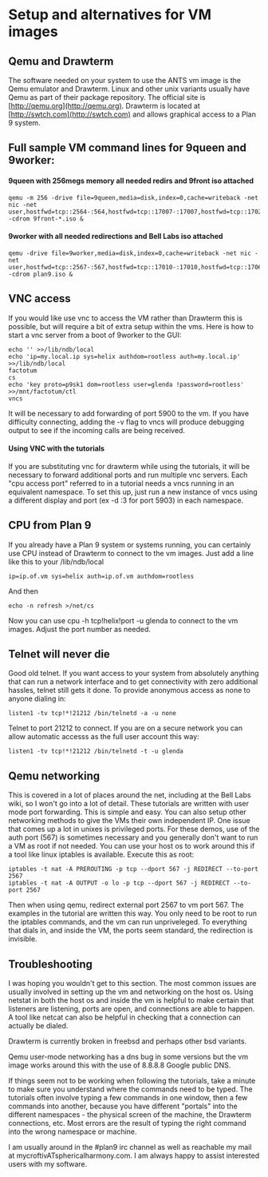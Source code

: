 # Setup and alternatives for VM images

## Qemu and Drawterm

The software needed on your system to use the ANTS vm image is the Qemu emulator and Drawterm. Linux and other unix variants usually have Qemu as part of their package repository. The official site is [http://qemu.org](http://qemu.org). Drawterm is located at [http://swtch.com](http://swtch.com) and allows graphical access to a Plan 9 system.

## Full sample VM command lines for 9queen and 9worker:

#### 9queen with 256megs memory all needed redirs and 9front iso attached

	qemu -m 256 -drive file=9queen,media=disk,index=0,cache=writeback -net nic -net user,hostfwd=tcp::2564-:564,hostfwd=tcp::17007-:17007,hostfwd=tcp::17020-:17020 -cdrom 9front-*.iso &

#### 9worker with all needed redirections and Bell Labs iso attached

	qemu -drive file=9worker,media=disk,index=0,cache=writeback -net nic -net user,hostfwd=tcp::2567-:567,hostfwd=tcp::17010-:17010,hostfwd=tcp::17060-:17060 -cdrom plan9.iso &

## VNC access

If you would like use vnc to access the VM rather than Drawterm this is possible, but will require a bit of extra setup within the vms. Here is how to start a vnc server from a boot of 9worker to the GUI:

	echo '' >>/lib/ndb/local
	echo 'ip=my.local.ip sys=helix authdom=rootless auth=my.local.ip' >>/lib/ndb/local
	factotum
	cs
	echo 'key proto=p9sk1 dom=rootless user=glenda !password=rootless' >>/mnt/factotum/ctl
	vncs

It will be necessary to add forwarding of port 5900 to the vm. If you have difficulty connecting, adding the -v flag to vncs will produce debugging output to see if the incoming calls are being received.

#### Using VNC with the tutorials

If you are substituting vnc for drawterm while using the tutorials, it will be necessary to forward additional ports and run multiple vnc servers. Each "cpu access port" referred to in a tutorial needs a vncs running in an equivalent namespace. To set this up, just run a new instance of vncs using a different display and port (ex -d :3 for port 5903) in each namespace.

## CPU from Plan 9 

If you already have a Plan 9 system or systems running, you can certainly use CPU instead of Drawterm to connect to the vm images. Just add a line like this to your /lib/ndb/local

	ip=ip.of.vm sys=helix auth=ip.of.vm authdom=rootless

And then

	echo -n refresh >/net/cs

Now you can use cpu -h tcp!helix!port -u glenda to connect to the vm images. Adjust the port number as needed.

## Telnet will never die

Good old telnet. If you want access to your system from absolutely anything that can run a network interface and to get connectivity with zero additional hassles, telnet still gets it done. To provide anonymous access as none to anyone dialing in:

	listen1 -tv tcp!*!21212 /bin/telnetd -a -u none

Telnet to port 21212 to connect. If you are on a secure network you can allow automatic accesss as the full user account this way:

	listen1 -tv tcp!*!21212 /bin/telnetd -t -u glenda

## Qemu networking

This is covered in a lot of places around the net, including at the Bell Labs wiki, so I won't go into a lot of detail. These tutorials are written with user mode port forwarding. This is simple and easy. You can also setup other networking methods to give the VMs their own independent IP. One issue that comes up a lot in unixes is privileged ports. For these demos, use of the auth port (567) is sometimes necessary and you generally don't want to run a VM as root if not needed. You can use your host os to work around this if a tool like linux iptables is available. Execute this as root:

	iptables -t nat -A PREROUTING -p tcp --dport 567 -j REDIRECT --to-port 2567
	iptables -t nat -A OUTPUT -o lo -p tcp --dport 567 -j REDIRECT --to-port 2567

Then when using qemu, redirect external port 2567 to vm port 567. The examples in the tutorial are written this way. You only need to be root to run the iptables commands, and the vm can run unpriveleged. To everything that dials in, and inside the VM, the ports seem standard, the redirection is invisible.

## Troubleshooting

I was hoping you wouldn't get to this section. The most common issues are usually involved in setting up the vm and networking on the host os. Using netstat in both the host os and inside the vm is helpful to make certain that listeners are listening, ports are open, and connections are able to happen. A tool like netcat can also be helpful in checking that a connection can actually be dialed. 

Drawterm is currently broken in freebsd and perhaps other bsd variants.

Qemu user-mode networking has a dns bug in some versions but the vm image works around this with the use of 8.8.8.8 Google public DNS.

If things seem not to be working when following the tutorials, take a minute to make sure you understand where the commands need to be typed. The tutorials often involve typing a few commands in one window, then a few commands into another, because you have different "portals" into the different namespaces - the physical screen of the machine, the Drawterm connections, etc. Most errors are the result of typing the right command into the wrong namespace or machine.

I am usually around in the #plan9 irc channel as well as reachable my mail at mycroftivATsphericalharmony.com. I am always happy to assist interested users with my software.
